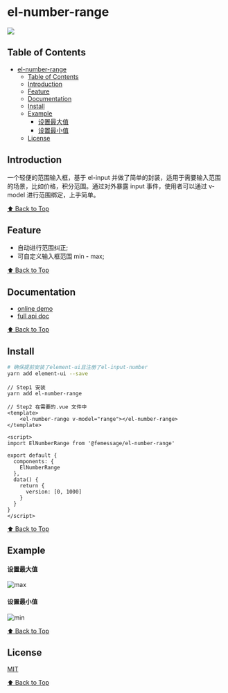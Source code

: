 # el-number-range

![](http://thyrsi.com/t6/664/1548755405x2890174656.gif)

## Table of Contents

* [el-number-range](#el-number-range)
  * [Table of Contents](#table-of-contents)
  * [Introduction](#introduction)
  * [Feature](#feature)
  * [Documentation](#documentation)
  * [Install](#install)
  * [Example](#example)
    * [设置最大值](#%E8%AE%BE%E7%BD%AE%E6%9C%80%E5%A4%A7%E5%80%BC)
    * [设置最小值](#%E8%AE%BE%E7%BD%AE%E6%9C%80%E5%B0%8F%E5%80%BC)
  * [License](#license)

## Introduction

一个轻便的范围输入框，基于 el-input 并做了简单的封装，适用于需要输入范围的场景，比如价格，积分范围。通过对外暴露 input 事件，使用者可以通过 v-model 进行范围绑定，上手简单。

[⬆ Back to Top](#table-of-contents)

## Feature

* 自动进行范围纠正;
* 可自定义输入框范围 min - max;

[⬆ Back to Top](#table-of-contents)

## Documentation

- [online demo](https://femessage.github.io/el-number-range/storybook/)
- [full api doc](https://femessage.github.io/el-number-range/)

[⬆ Back to Top](#table-of-contents)

## Install

```sh
# 确保提前安装了element-ui且注册了el-input-number
yarn add element-ui --save
```

```vue
// Step1 安装
yarn add el-number-range 

// Step2 在需要的.vue 文件中
<template>
    <el-number-range v-model="range"></el-number-range>
</template>

<script>
import ElNumberRange from '@femessage/el-number-range'

export default {
  components: {
    ElNumberRange
  },
  data() {
    return {
      version: [0, 1000]
    }
  }
}
</script>
```

[⬆ Back to Top](#table-of-contents)

## Example

#### 设置最大值

![max](http://thyrsi.com/t6/664/1548754376x2728306210.gif)

#### 设置最小值

![min](http://thyrsi.com/t6/664/1548754367x2728306210.gif)

[⬆ Back to Top](#table-of-contents)

## License

[MIT](./LICENSE)

[⬆ Back to Top](#table-of-contents)
